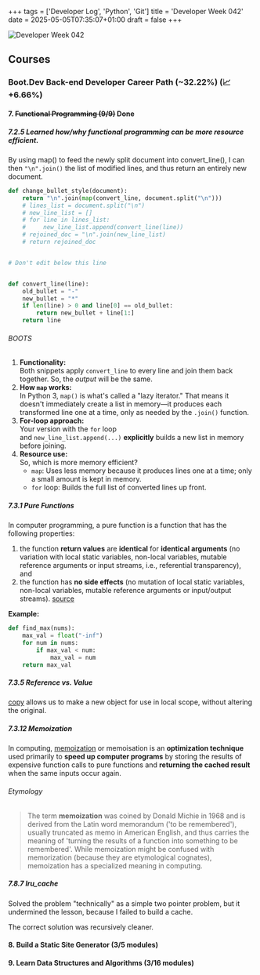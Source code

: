 +++
tags = ['Developer Log', 'Python', 'Git']
title = 'Developer Week 042'
date = 2025-05-05T07:35:07+01:00
draft = false
+++

![Developer Week 042](https://pbrazeale.github.io/images/devweek042.jpg)

## Courses

### Boot.Dev Back-end Developer Career Path (~32.22%) (📈 +6.66%)

#### 7. ~~Functional Programming (9/9)~~ Done

##### 7.2.5 Learned how/why functional programming can be more resource efficient.

By using map() to feed the newly split document into convert_line(), I can then `"\n".join()` the list of modified lines, and thus return an entirely new document.

```python
def change_bullet_style(document):
    return "\n".join(map(convert_line, document.split("\n")))
    # lines_list = document.split("\n")
    # new_line_list = []
    # for line in lines_list:
    #     new_line_list.append(convert_line(line))
    # rejoined_doc = "\n".join(new_line_list)
    # return rejoined_doc


# Don't edit below this line


def convert_line(line):
    old_bullet = "-"
    new_bullet = "*"
    if len(line) > 0 and line[0] == old_bullet:
        return new_bullet + line[1:]
    return line

```

###### BOOTS

1. **Functionality:**  
   Both snippets apply `convert_line` to every line and join them back together. So, the *output* will be the same.
2. **How `map` works:**  
   In Python 3, `map()` is what's called a "lazy iterator." That means it doesn't immediately create a list in memory—it produces each transformed line one at a time, only as needed by the `.join()` function.
3. **For-loop approach:**  
   Your version with the `for` loop and `new_line_list.append(...)` **explicitly** builds a new list in memory before joining.
4. **Resource use:**  
   So, which is more memory efficient?
   - `map`: Uses less memory because it produces lines one at a time; only a small amount is kept in memory.
   - `for` loop: Builds the full list of converted lines up front.

##### 7.3.1 Pure Functions

In computer programming, a pure function is a function that has the following properties:

1. the function **return values** are **identical** for **identical arguments** (no variation with local static variables, non-local variables, mutable reference arguments or input streams, i.e., referential transparency), and
2. the function has **no side effects** (no mutation of local static variables, non-local variables, mutable reference arguments or input/output streams).
   [source](https://en.wikipedia.org/wiki/Pure_function)

**Example:**

```python
def find_max(nums):
    max_val = float("-inf")
    for num in nums:
        if max_val < num:
            max_val = num
    return max_val
```

##### 7.3.5 Reference vs. Value

[copy](https://docs.python.org/3/library/copy.html) allows us to make a new object for use in local scope, without altering the original.

##### 7.3.12 Memoization

In computing, [memoization](https://en.wikipedia.org/wiki/Memoization) or memoisation is an **optimization technique** used primarily to **speed up computer programs** by storing the results of expensive function calls to pure functions and **returning the cached result** when the same inputs occur again.

###### Etymology

> The term **memoization** was coined by Donald Michie in 1968 and is derived from the Latin word memorandum ('to be remembered'), usually truncated as memo in American English, and thus carries the meaning of 'turning the results of a function into something to be remembered'. While memoization might be confused with memorization (because they are etymological cognates), memoization has a specialized meaning in computing.

##### 7.8.7 lru_cache

Solved the problem "technically" as a simple two pointer problem, but it undermined the lesson, because I failed to build a cache.

The correct solution was recursively cleaner.

#### 8. Build a Static Site Generator (3/5 modules)

#### 9. Learn Data Structures and Algorithms (3/16 modules)
